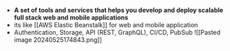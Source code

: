 - **A set of tools and services that helps you develop and deploy scalable full stack web and mobile applications**
- its like [[AWS Elastic Beanstalk]] for web and mobile application
- Authentication, Storage, API (REST, GraphQL), CI/CD, PubSub
![[Pasted image 20240525174843.png]]

